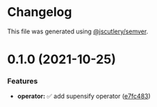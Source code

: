 # Changelog

This file was generated using [@jscutlery/semver](https://github.com/jscutlery/semver).

# 0.1.0 (2021-10-25)


### Features

* **operator:** ✅ add supensify operator ([e7fc483](https://github.com/jscutlery/test-utils/commit/e7fc483f197edda038da0a2a757620d49720d1db))
